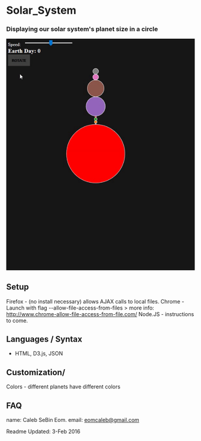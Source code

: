 # Solar_System #
### Displaying our solar system's planet size in a circle ###
![Interface Image](/img/tutorial.gif)

## Setup ##
Firefox - (no install necessary) allows AJAX calls to local files. 
Chrome - Launch with flag --allow-file-access-from-files > more info: http://www.chrome-allow-file-access-from-file.com/
Node.JS - instructions to come.


## Languages / Syntax ##
* HTML, D3.js, JSON

## Customization/ ##
Colors - different planets have different colors

## FAQ ##
name: Caleb SeBin Eom.
email: eomcaleb@gmail.com

Readme Updated: 3-Feb 2016
